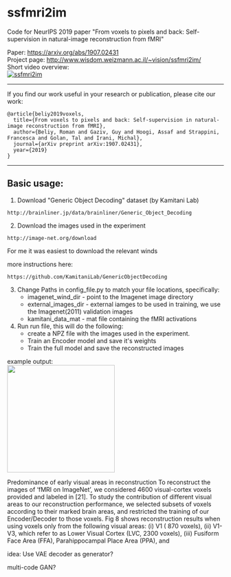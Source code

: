 # ssfmri2im
Code for NeurIPS 2019 paper "From voxels to pixels and back: Self-supervision in natural-image reconstruction from fMRI"

Paper: https://arxiv.org/abs/1907.02431 \
Project page: http://www.wisdom.weizmann.ac.il/~vision/ssfmri2im/ \
Short video overview: \
 [![ssfmri2im](http://img.youtube.com/vi/h2JhDAdaa-Q/0.jpg)](http://www.youtube.com/watch?v=h2JhDAdaa-Q "Self-supervision in natural-image reconstruction from fMRI")


----------
If you find our work useful in your research or publication, please cite our work:

```
@article{beliy2019voxels,
  title={From voxels to pixels and back: Self-supervision in natural-image reconstruction from fMRI},
  author={Beliy, Roman and Gaziv, Guy and Hoogi, Assaf and Strappini, Francesca and Golan, Tal and Irani, Michal},
  journal={arXiv preprint arXiv:1907.02431},
  year={2019}
}
```
----------
## Basic usage:
1. Download "Generic Object Decoding" dataset (by Kamitani Lab)
```
http://brainliner.jp/data/brainliner/Generic_Object_Decoding
```

2. Download the images used in the experiment
```
http://image-net.org/download
```
For me it was easiest to download the relevant winds

more instructions here:
```
https://github.com/KamitaniLab/GenericObjectDecoding
```
3. Change Paths in config_file.py to match your file locations, specifically:
   - imagenet_wind_dir - point to the Imagenet image directory
   - external_images_dir - external iamges to be used in training, we use the Imagenet(2011) validation images
   - kamitani_data_mat - mat file containing the fMRI activations
4. Run run file, this will do the following:
   - create a NPZ file with the images used in the experiment.
   - Train an Encoder model and save it's weights
   - Train the full model and save the reconstructed images

example output: \
<img src="./collage.jpeg" width="250" height="250">





Predominance of early visual areas in reconstruction
To reconstruct the images of ‘fMRI on ImageNet’, we considered 4600 visual-cortex voxels provided
and labeled in [21]. To study the contribution of different visual areas to our reconstruction
performance, we selected subsets of voxels according to their marked brain areas, and restricted the
training of our Encoder/Decoder to those voxels. Fig 8 shows reconstruction results when using voxels
only from the following visual areas: (i) V1 ( 870 voxels), (ii) V1-V3, which refer to as Lower Visual
Cortex (LVC, 2300 voxels), (iii) Fusiform Face Area (FFA), Parahippocampal Place Area (PPA), and

idea: Use VAE decoder as generator?

multi-code GAN?
